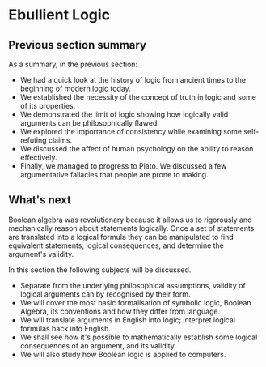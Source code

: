# Ebullient Logic

## Previous section summary

As a summary, in the previous section:
* We had a quick look at the history of logic from ancient times to the
  beginning of modern logic today.
* We established the necessity of the concept of truth in logic and some of its
  properties.
* We demonstrated the limit of logic showing how logically valid arguments can
  be philosophically flawed.
* We explored the importance of consistency while examining some self-refuting
  claims.
* We discussed the affect of human psychology on the ability to reason
  effectively.
* Finally, we managed to progress to Plato. We discussed a few argumentative
  fallacies that people are prone to making.

## What's next

Boolean algebra was revolutionary because it allows us to rigorously and
mechanically reason about statements logically. Once a set of statements are
translated into a logical formula they can be manipulated to find equivalent
statements, logical consequences, and determine the argument's validity.

In this section the following subjects will be discussed.
* Separate from the underlying philosophical assumptions, validity of        logical arguments can by recognised by their form.
* We will cover the most basic formalisation of symbolic logic,
  Boolean Algebra, its conventions and how they differ from language.
* We will translate arguments in English into logic; interpret logical       formulas back into English.
* We shall see how it's possible to mathematically establish some logical    consequences of an argument, and its validity.
* We will also study how Boolean logic is applied to computers.
